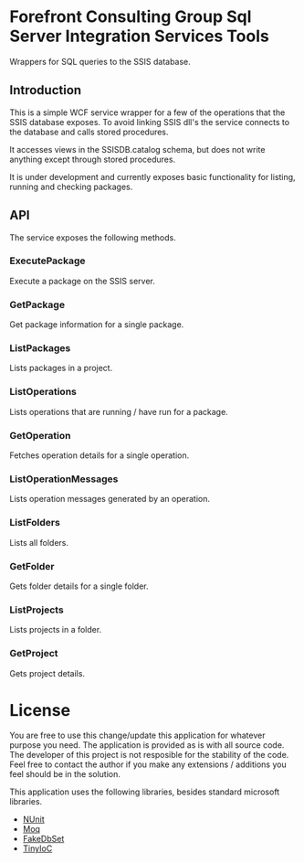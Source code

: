 # Forefront Consulting Group Sql Server Integration Services Tools

Wrappers for SQL queries to the SSIS database.

## Introduction
This is a simple WCF service wrapper for a few of the operations that the SSIS database exposes.
To avoid linking SSIS dll's the service connects to the database and calls stored procedures.

It accesses views in the SSISDB.catalog schema, but does not write anything except through stored procedures.

It is under development and currently exposes basic functionality for listing, running and checking packages.

## API
The service exposes the following methods.

### ExecutePackage
Execute a package on the SSIS server.

### GetPackage
Get package information for a single package.

### ListPackages
Lists packages in a project.

### ListOperations
Lists operations that are running / have run for a package.

### GetOperation
Fetches operation details for a single operation.

### ListOperationMessages
Lists operation messages generated by an operation.

### ListFolders
Lists all folders.

### GetFolder
Gets folder details for a single folder.

### ListProjects
Lists projects in a folder.

### GetProject
Gets project details.

# License
You are free to use this change/update this application for whatever purpose you need. The application is provided as is with all source code. 
The developer of this project is not resposible for the stability of the code. 
Feel free to contact the author if you make any extensions / additions you feel should be in the solution.

This application uses the following libraries, besides standard microsoft libraries.

* [NUnit](http://www.nunit.org/)
* [Moq](https://github.com/moq/moq)
* [FakeDbSet](https://github.com/a-h/FakeDbSet)
* [TinyIoC](https://github.com/grumpydev/TinyIoC)